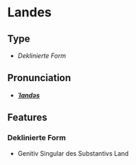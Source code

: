# Landes
## Type
- _Deklinierte Form_
## Pronunciation
- **_[ˈlandəs](https://commons.wikimedia.org/wiki/File:De-Landes.ogg)_**
## Features
### Deklinierte Form
- Genitiv Singular des Substantivs Land
